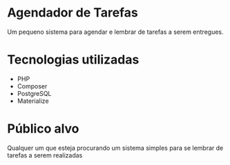 
# Agendador de Tarefas

Um pequeno sistema para agendar e lembrar de tarefas a serem entregues.

# Tecnologias utilizadas
- PHP
- Composer
- PostgreSQL
- Materialize

# Público alvo

Qualquer um que esteja procurando um sistema simples para se lembrar de tarefas a serem realizadas

